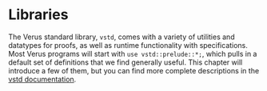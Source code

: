 # Libraries

The Verus standard library, `vstd`, comes with a variety of utilities and
datatypes for proofs, as well as runtime functionality with specifications.
Most Verus programs will start with `use vstd::prelude::*;`, which pulls
in a default set of definitions that we find generally useful.  This chapter
will introduce a few of them, but you can find more complete descriptions
in the [vstd documentation](https://verus-lang.github.io/verus/verusdoc/vstd/).
